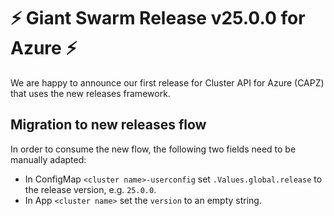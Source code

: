 # :zap: Giant Swarm Release v25.0.0 for Azure :zap:

We are happy to announce our first release for Cluster API for Azure (CAPZ) that uses the new releases framework.

## Migration to new releases flow

In order to consume the new flow, the following two fields need to be manually adapted:

* In ConfigMap `<cluster name>-userconfig` set `.Values.global.release` to the release version, e.g. `25.0.0`.
* In App `<cluster name>` set the `version` to an empty string.
